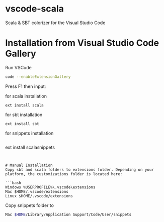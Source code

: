 # vscode-scala
Scala &amp; SBT colorizer for the Visual Studio Code

# Installation from Visual Studio Code Gallery
Run VSCode 
```bash 
code --enableExtensionGallery
```

Press F1 then input:

for scala installation 
```
ext install scala
```

for sbt installation 
```
ext install sbt
```

for snippets installation
```
```
ext install scalasnippets
```


# Manual Installation
Copy sbt and scala folders to extensions folder. Depending on your platform, the customizations folder is located here:

```bash
Windows %USERPROFILE%\.vscode\extensions
Mac $HOME/.vscode/extensions
Linux $HOME/.vscode/extensions
```

Copy snippets folder to 
```bash
Mac $HOME/Library/Application Support/Code/User/snippets
```